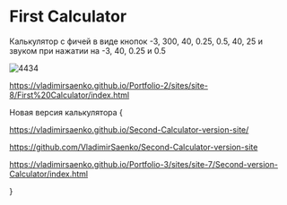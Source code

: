 # First Calculator
 
Калькулятор с фичей в виде кнопок -3, 300, 40, 0.25, 0.5, 40, 25 и звуком при нажатии на -3, 40, 0.25 и 0.5

![4434](https://user-images.githubusercontent.com/56477695/115112765-bf169500-9f8f-11eb-86c2-8e8327e73160.png)


https://vladimirsaenko.github.io/Portfolio-2/sites/site-8/First%20Calculator/index.html

Новая версия калькулятора {

https://vladimirsaenko.github.io/Second-Calculator-version-site/

https://github.com/VladimirSaenko/Second-Calculator-version-site

https://vladimirsaenko.github.io/Portfolio-3/sites/site-7/Second-version-Calculator/index.html

}
